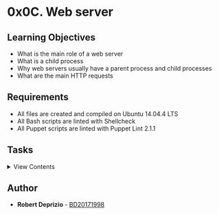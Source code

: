 # 0x0C. Web server

## Learning Objectives

- What is the main role of a web server
- What is a child process
- Why web servers usually have a parent process and child processes
- What are the main HTTP requests

## Requirements

- All files are created and compiled on Ubuntu 14.04.4 LTS
- All Bash scripts are linted with Shellcheck
- All Puppet scripts are linted with Puppet Lint 2.1.1

## Tasks

<details>
<summary>View Contents</summary>

### [0. Transfer a file to your server](./0-transfer_file)

- Write a Bash script that transfers a file from our client to a server:
  - Accepts 4 parameters
    - The path to the file to be transferred
    - The IP of the server we want to transfer the file to
    - The username scp connects with
    - The path to the SSH private key that scp uses
  - Display Requirements: 0-transfer_file PATH_TO_FILE IP USERNAME PATH_TO_SSH_KEY if less than 3 parameters passed
  - scp must transfer the file to the user home directory ~/
  - Strict host key checking must be disabled when using scp

```
sylvain@ubuntu$ ./0-transfer_file
Requirements: 0-transfer_file PATH_TO_FILE IP USERNAME PATH_TO_SSH_KEY
sylvain@ubuntu$
sylvain@ubuntu$ ssh ubuntu@8.8.8.8 -i /vagrant/sylvain 'ls ~/'
afile
sylvain@ubuntu$
sylvain@ubuntu$ touch some_page.html
sylvain@ubuntu$ ./0-transfer_file some_page.html 8.8.8.8 sylvain /vagrant/private_key
some_page.html                                     100%   12     0.1KB/s   00:00
sylvain@ubuntu$ ssh ubuntu@8.8.8.8 -i /vagrant/private_key 'ls ~/'
afile
some_page.html
```

### [1. Install nginx web server](./1-install_nginx_web_server)

- Web servers are the piece of software generating and serving HTML pages, let’s install one!

  - Install nginx on your web-01 server
  - Nginx should be listening on port 80
  - When querying Nginx at its root / with a GET request (requesting a page) using curl, it must return a page that contains the string Holberton School
  - As an answer file, write a Bash script that configures a new Ubuntu machine to respect above requirements

```
sylvain@ubuntu$ curl 34.198.248.145/
Holberton School for the win!
sylvain@ubuntu$ curl -sI 34.198.248.145/
HTTP/1.1 200 OK
Server: nginx/1.4.6 (Ubuntu)
Date: Tue, 21 Feb 2017 23:43:22 GMT
Content-Type: text/html
Content-Length: 30
Last-Modified: Tue, 21 Feb 2017 07:21:32 GMT
Connection: keep-alive
ETag: "58abea7c-1e"
Accept-Ranges: bytes
```

### [2. Setup a domain name](./2-setup_a_domain_name)

- .TECH Domains is one of the top domain providers. They are known for the stability and quality of their DNS hosting solution. Holberton School partnered with .TECH Domains so that you can learn about DNS.
  - Provide the domain name only (example: foobar.tech), no subdomain (example: www.foobar.tech)
  - Configure your DNS records with an A entry so that your root domain points to your web-01 IP address Warning: the propagation of your records can take time (~1-2 hours)
  - Go to your profile and enter your domain in the Project website url field

```
sylvain@ubuntu$ cat 2-setup_a_domain_name
holbertonschool.tech
sylvain@ubuntu$
sylvain@ubuntu$ dig holbertonschool.tech

; <<>> DiG 9.10.6 <<>> holbertonschool.tech
;; global options: +cmd
;; Got answer:
;; ->>HEADER<<- opcode: QUERY, status: NOERROR, id: 26785
;; flags: qr rd ra; QUERY: 1, ANSWER: 1, AUTHORITY: 0, ADDITIONAL: 1

;; OPT PSEUDOSECTION:
; EDNS: version: 0, flags:; udp: 512
;; QUESTION SECTION:
;holbertonschool.tech.      IN  A

;; ANSWER SECTION:
holbertonschool.tech.   7199    IN  A   184.72.193.201

;; Query time: 65 msec
;; SERVER: 8.8.8.8#53(8.8.8.8)
;; WHEN: Fri Aug 02 09:44:36 PDT 2019
;; MSG SIZE  rcvd: 65
```

### [3. Redirection](./3-redirection)

- Configure your Nginx server so that /redirect_me is redirecting to another page.
  - The redirection must be a “301 Moved Permanently”
  - You answer file should be a Bash script containing commands to automatically configure a Ubuntu machine to respect above requirements
  - Using what you did with 1-install_nginx_web_server, write 3-redirection so that it configures a brand new Ubuntu machine to the requirements asked in this task

```
sylvain@ubuntu$ curl -sI 34.198.248.145/redirect_me/
HTTP/1.1 301 Moved Permanently
Server: nginx/1.4.6 (Ubuntu)
Date: Tue, 21 Feb 2017 21:36:04 GMT
Content-Type: text/html
Content-Length: 193
Connection: keep-alive
Location: https://www.youtube.com/watch?v=QH2-TGUlwu4
```

### [4. Not found page 404](./4-not_found_page_404)

- Configure your Nginx server to have a custom 404 page that contains the string Ceci n'est pas une page.

  - The page must return an HTTP 404 error code
  - The page must contain the string Ceci n'est pas une page
  - Using what you did with 3-redirection, write 4-not_found_page_404 so that it configures a brand new Ubuntu machine to the requirements asked in this task

```
sylvain@ubuntu$ curl -sI 34.198.248.145/xyz
HTTP/1.1 404 Not Found
Server: nginx/1.4.6 (Ubuntu)
Date: Tue, 21 Feb 2017 21:46:43 GMT
Content-Type: text/html
Content-Length: 26
Connection: keep-alive
ETag: "58acb50e-1a"

sylvain@ubuntu$ curl 34.198.248.145/xyzfoo
Ceci n'est pas une page
```

</details>

## Author
* **Robert Deprizio** - [BD20171998](https://github.com/BD20171998)
